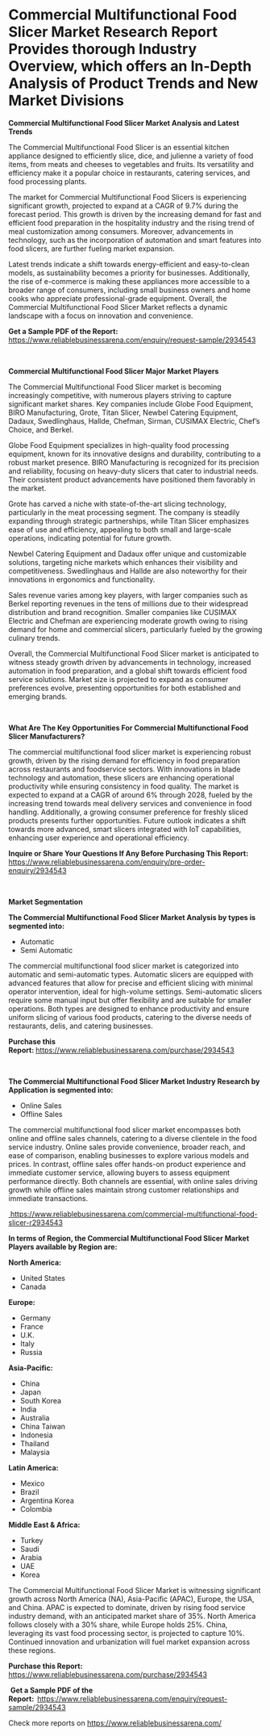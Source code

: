 <p><h1>Commercial Multifunctional Food Slicer Market Research Report Provides thorough Industry Overview, which offers an In-Depth Analysis of Product Trends and New Market Divisions</h1></p><p><strong>Commercial Multifunctional Food Slicer Market Analysis and Latest Trends</strong></p>
<p><p>The Commercial Multifunctional Food Slicer is an essential kitchen appliance designed to efficiently slice, dice, and julienne a variety of food items, from meats and cheeses to vegetables and fruits. Its versatility and efficiency make it a popular choice in restaurants, catering services, and food processing plants.</p><p>The market for Commercial Multifunctional Food Slicers is experiencing significant growth, projected to expand at a CAGR of 9.7% during the forecast period. This growth is driven by the increasing demand for fast and efficient food preparation in the hospitality industry and the rising trend of meal customization among consumers. Moreover, advancements in technology, such as the incorporation of automation and smart features into food slicers, are further fueling market expansion.</p><p>Latest trends indicate a shift towards energy-efficient and easy-to-clean models, as sustainability becomes a priority for businesses. Additionally, the rise of e-commerce is making these appliances more accessible to a broader range of consumers, including small business owners and home cooks who appreciate professional-grade equipment. Overall, the Commercial Multifunctional Food Slicer Market reflects a dynamic landscape with a focus on innovation and convenience.</p></p>
<p><strong>Get a Sample PDF of the Report:&nbsp;</strong> <a href="https://www.reliablebusinessarena.com/enquiry/request-sample/2934543?utm_campaign=2133&utm_medium=2&utm_source=Github&utm_content=ia&utm_term=13032025&utm_id=commercial-multifunctional-food-slicer">https://www.reliablebusinessarena.com/enquiry/request-sample/2934543</a></p>
<p>&nbsp;</p>
<p><strong>Commercial Multifunctional Food Slicer Major Market Players</strong></p>
<p><p>The Commercial Multifunctional Food Slicer market is becoming increasingly competitive, with numerous players striving to capture significant market shares. Key companies include Globe Food Equipment, BIRO Manufacturing, Grote, Titan Slicer, Newbel Catering Equipment, Dadaux, Swedlinghaus, Hallde, Chefman, Sirman, CUSIMAX Electric, Chef’s Choice, and Berkel.</p><p>Globe Food Equipment specializes in high-quality food processing equipment, known for its innovative designs and durability, contributing to a robust market presence. BIRO Manufacturing is recognized for its precision and reliability, focusing on heavy-duty slicers that cater to industrial needs. Their consistent product advancements have positioned them favorably in the market.</p><p>Grote has carved a niche with state-of-the-art slicing technology, particularly in the meat processing segment. The company is steadily expanding through strategic partnerships, while Titan Slicer emphasizes ease of use and efficiency, appealing to both small and large-scale operations, indicating potential for future growth.</p><p>Newbel Catering Equipment and Dadaux offer unique and customizable solutions, targeting niche markets which enhances their visibility and competitiveness. Swedlinghaus and Hallde are also noteworthy for their innovations in ergonomics and functionality.</p><p>Sales revenue varies among key players, with larger companies such as Berkel reporting revenues in the tens of millions due to their widespread distribution and brand recognition. Smaller companies like CUSIMAX Electric and Chefman are experiencing moderate growth owing to rising demand for home and commercial slicers, particularly fueled by the growing culinary trends.</p><p>Overall, the Commercial Multifunctional Food Slicer market is anticipated to witness steady growth driven by advancements in technology, increased automation in food preparation, and a global shift towards efficient food service solutions. Market size is projected to expand as consumer preferences evolve, presenting opportunities for both established and emerging brands.</p></p>
<p>&nbsp;</p>
<p><strong>What Are The Key Opportunities For Commercial Multifunctional Food Slicer Manufacturers?</strong></p>
<p><p>The commercial multifunctional food slicer market is experiencing robust growth, driven by the rising demand for efficiency in food preparation across restaurants and foodservice sectors. With innovations in blade technology and automation, these slicers are enhancing operational productivity while ensuring consistency in food quality. The market is expected to expand at a CAGR of around 6% through 2028, fueled by the increasing trend towards meal delivery services and convenience in food handling. Additionally, a growing consumer preference for freshly sliced products presents further opportunities. Future outlook indicates a shift towards more advanced, smart slicers integrated with IoT capabilities, enhancing user experience and operational efficiency.</p></p>
<p><strong>Inquire or Share Your Questions If Any Before Purchasing This Report:</strong> <a href="https://www.reliablebusinessarena.com/enquiry/pre-order-enquiry/2934543?utm_campaign=2133&utm_medium=2&utm_source=Github&utm_content=ia&utm_term=13032025&utm_id=commercial-multifunctional-food-slicer">https://www.reliablebusinessarena.com/enquiry/pre-order-enquiry/2934543</a></p>
<p>&nbsp;</p>
<p><strong>Market Segmentation</strong></p>
<p><strong>The Commercial Multifunctional Food Slicer Market Analysis by types is segmented into:</strong></p>
<p><ul><li>Automatic</li><li>Semi Automatic</li></ul></p>
<p><p>The commercial multifunctional food slicer market is categorized into automatic and semi-automatic types. Automatic slicers are equipped with advanced features that allow for precise and efficient slicing with minimal operator intervention, ideal for high-volume settings. Semi-automatic slicers require some manual input but offer flexibility and are suitable for smaller operations. Both types are designed to enhance productivity and ensure uniform slicing of various food products, catering to the diverse needs of restaurants, delis, and catering businesses.</p></p>
<p><strong>Purchase this Report:&nbsp;</strong><a href="https://www.reliablebusinessarena.com/purchase/2934543?utm_campaign=2133&utm_medium=2&utm_source=Github&utm_content=ia&utm_term=13032025&utm_id=commercial-multifunctional-food-slicer">https://www.reliablebusinessarena.com/purchase/2934543</a></p>
<p>&nbsp;</p>
<p><strong>The Commercial Multifunctional Food Slicer Market Industry Research by Application is segmented into:</strong></p>
<p><ul><li>Online Sales</li><li>Offline Sales</li></ul></p>
<p><p>The commercial multifunctional food slicer market encompasses both online and offline sales channels, catering to a diverse clientele in the food service industry. Online sales provide convenience, broader reach, and ease of comparison, enabling businesses to explore various models and prices. In contrast, offline sales offer hands-on product experience and immediate customer service, allowing buyers to assess equipment performance directly. Both channels are essential, with online sales driving growth while offline sales maintain strong customer relationships and immediate transactions.</p></p>
<p><a href="https://www.reliablebusinessarena.com/commercial-multifunctional-food-slicer-r2934543?utm_campaign=2133&utm_medium=2&utm_source=Github&utm_content=ia&utm_term=13032025&utm_id=commercial-multifunctional-food-slicer">&nbsp;https://www.reliablebusinessarena.com/commercial-multifunctional-food-slicer-r2934543</a></p>
<p><strong>In terms of Region, the Commercial Multifunctional Food Slicer Market Players available by Region are:</strong></p>
<p>
    <p> <strong> North America: </strong>
        <ul>
            <li>United States</li>
            <li>Canada</li>
        </ul>
        </p> 
    <p> <strong> Europe: </strong>
        <ul>
            <li>Germany</li>
            <li>France</li>
            <li>U.K.</li>
            <li>Italy</li>
            <li>Russia</li>
        </ul>
        </p> 
    <p> <strong> Asia-Pacific: </strong>
        <ul>
            <li>China</li>
            <li>Japan</li>
            <li>South Korea</li>
            <li>India</li>
            <li>Australia</li>
            <li>China Taiwan</li>
            <li>Indonesia</li>
            <li>Thailand</li>
            <li>Malaysia</li>
        </ul>
        </p> 
    <p> <strong> Latin America: </strong>
        <ul>
            <li>Mexico</li>
            <li>Brazil</li>
            <li>Argentina Korea</li>
            <li>Colombia</li>
        </ul>
        </p> 
    <p> <strong> Middle East & Africa: </strong>
        <ul>
            <li>Turkey</li>
            <li>Saudi</li>
            <li>Arabia</li>
            <li>UAE</li>
            <li>Korea</li>
        </ul>
    </p>
    </p>
<p><p>The Commercial Multifunctional Food Slicer Market is witnessing significant growth across North America (NA), Asia-Pacific (APAC), Europe, the USA, and China. APAC is expected to dominate, driven by rising food service industry demand, with an anticipated market share of 35%. North America follows closely with a 30% share, while Europe holds 25%. China, leveraging its vast food processing sector, is projected to capture 10%. Continued innovation and urbanization will fuel market expansion across these regions.</p></p>
<p><strong>Purchase this Report: </strong><a href="https://www.reliablebusinessarena.com/purchase/2934543?utm_campaign=2133&utm_medium=2&utm_source=Github&utm_content=ia&utm_term=13032025&utm_id=commercial-multifunctional-food-slicer">https://www.reliablebusinessarena.com/purchase/2934543</a></p>
<p>&nbsp;<strong>Get a Sample PDF of the Report:&nbsp;&nbsp;</strong><a href="https://www.reliablebusinessarena.com/enquiry/request-sample/2934543?utm_campaign=2133&utm_medium=2&utm_source=Github&utm_content=ia&utm_term=13032025&utm_id=commercial-multifunctional-food-slicer">https://www.reliablebusinessarena.com/enquiry/request-sample/2934543</a></p>
<p><strong></strong></p>
<p>Check more reports on <a href="https://www.reliablebusinessarena.com/?utm_campaign=2133&utm_medium=2&utm_source=Github&utm_content=ia&utm_term=13032025&utm_id=commercial-multifunctional-food-slicer">https://www.reliablebusinessarena.com/</a></p>